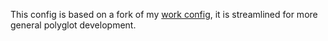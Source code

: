 This config is based on a fork of my [work config](https://github.com/aosasona/work.nvim), it is streamlined for more general polyglot development.
